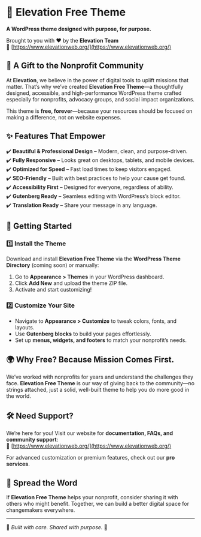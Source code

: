 # 🌱 Elevation Free Theme

**A WordPress theme designed with purpose, for purpose.**

Brought to you with ❤️ by the **Elevation Team**  
🔗 [https://www.elevationweb.org/](https://www.elevationweb.org/)

## 🎁 A Gift to the Nonprofit Community

At **Elevation**, we believe in the power of digital tools to uplift missions that matter. That’s why we’ve created **Elevation Free Theme**—a thoughtfully designed, accessible, and high-performance WordPress theme crafted especially for nonprofits, advocacy groups, and social impact organizations.

This theme is **free, forever**—because your resources should be focused on making a difference, not on website expenses.

## ✨ Features That Empower

✔️ **Beautiful & Professional Design** – Modern, clean, and purpose-driven.  
✔️ **Fully Responsive** – Looks great on desktops, tablets, and mobile devices.  
✔️ **Optimized for Speed** – Fast load times to keep visitors engaged.  
✔️ **SEO-Friendly** – Built with best practices to help your cause get found.  
✔️ **Accessibility First** – Designed for everyone, regardless of ability.  
✔️ **Gutenberg Ready** – Seamless editing with WordPress’s block editor.  
✔️ **Translation Ready** – Share your message in any language.

## 🚀 Getting Started

### 1️⃣ Install the Theme

Download and install **Elevation Free Theme** via the **WordPress Theme Directory** (coming soon) or manually:

1. Go to **Appearance > Themes** in your WordPress dashboard.
2. Click **Add New** and upload the theme ZIP file.
3. Activate and start customizing!

### 2️⃣ Customize Your Site

- Navigate to **Appearance > Customize** to tweak colors, fonts, and layouts.
- Use **Gutenberg blocks** to build your pages effortlessly.
- Set up **menus, widgets, and footers** to match your nonprofit’s needs.

## 🌍 Why Free? Because Mission Comes First.

We’ve worked with nonprofits for years and understand the challenges they face. **Elevation Free Theme** is our way of giving back to the community—no strings attached, just a solid, well-built theme to help you do more good in the world.

## 🛠️ Need Support?

We’re here for you! Visit our website for **documentation, FAQs, and community support**:  
🔗 [https://www.elevationweb.org/](https://www.elevationweb.org/)

For advanced customization or premium features, check out our **pro services**.

## 💙 Spread the Word

If **Elevation Free Theme** helps your nonprofit, consider sharing it with others who might benefit. Together, we can build a better digital space for changemakers everywhere.

---

🌟 _Built with care. Shared with purpose._ 🌟
